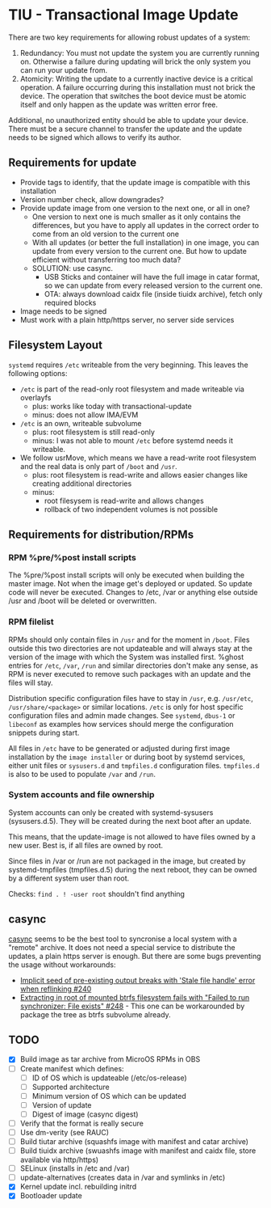 # TIU - Transactional Image Update

There are two key requirements for allowing robust updates of a system:

1. Redundancy: You must not update the system you are currently running on. Otherwise a failure during updating will brick the only system you can run your update from.
2. Atomicity: Writing the update to a currently inactive device is a critical operation. A failure occurring during this installation must not brick the device. The operation that switches the boot device must be atomic itself and only happen as the update was written error free.

Additional, no unauthorized entity should be able to update your device. There must be a secure channel to transfer the update and the update needs to be signed which allows to verify its author.

## Requirements for update

* Provide tags to identify, that the update image is compatible with this installation
* Version number check, allow downgrades?
* Provide update image from one version to the next one, or all in one?
  * One version to next one is much smaller as it only contains the differences, but you have to apply all updates in the correct order to come from an old version to the current one
  * With all updates (or better the full installation) in one image, you can update from every version to the current one. But how to update efficient without transferring too much data?
  * SOLUTION: use casync.
    * USB Sticks and container will have the full image in catar format, so we can update from every released version to the current one.
    * OTA: always download caidx file (inside tiuidx archive), fetch only required blocks
* Image needs to be signed
* Must work with a plain http/https server, no server side services

## Filesystem Layout

`systemd` requires `/etc` writeable from the very beginning. This leaves the
following options:
* `/etc` is part of the read-only root filesystem and made writeable via overlayfs
  * plus: works like today with transactional-update
  * minus: does not allow IMA/EVM
* `/etc` is an own, writeable subvolume
  * plus: root filesystem is still read-only
  * minus: I was not able to mount `/etc` before systemd needs it writeable.
* We follow usrMove, which means we have a read-write root filesystem and the real data is only part of `/boot` and `/usr`.
  * plus: root filesystem is read-write and allows easier changes like creating additional directories
  * minus:
    * root filesysem is read-write and allows changes
    * rollback of two independent volumes is not possible

## Requirements for distribution/RPMs

### RPM %pre/%post install scripts

The %pre/%post install scripts will only be executed when building the master image. Not when the image get's deployed or updated. So update code will never be executed. Changes to /etc, /var or anything else outside /usr and /boot will be deleted or overwritten.

### RPM filelist

RPMs should only contain files in `/usr` and for the moment in `/boot`. Files outside this two directories are not updateable and will always stay at the version of the image with which the System was installed first. %ghost entries for `/etc`, `/var`, `/run` and similar directories don't make any sense, as RPM is never executed to remove such packages with an update and the files will stay.

Distribution specific configuration files have to stay in `/usr`, e.g. `/usr/etc`, `/usr/share/<package>` or similar locations. `/etc` is only for host specific configuration files and admin made changes. See `systemd`, `dbus-1` or `libeconf` as examples how services should merge the configuration snippets during start.

All files in `/etc` have to be generated or adjusted during first image installation by the `image installer` or during boot by systemd services, either unit files or `sysusers.d` and `tmpfiles.d` configuration files.
`tmpfiles.d` is also to be used to populate `/var` and `/run`.

### System accounts and file ownership

System accounts can only be created with systemd-sysusers (sysusers.d.5).
They will be created during the next boot after an update.

This means, that the update-image is not allowed to have files owned
by a new user. Best is, if all files are owned by root.

Since files in /var or /run are not packaged in the image, but created
by systemd-tmpfiles (tmpfiles.d.5) during the next reboot, they can be
owned by a different system user than root.

Checks: `find . ! -user root` shouldn't find anything

## casync

[casync](https://github.com/systemd/casync) seems to be the best tool to
syncronise a local system with a "remote" archive. It does not need a special
service to distribute the updates, a plain https server is enough. But there
are some bugs preventing the usage without workarounds:

* [Implicit seed of pre-existing output breaks with 'Stale file handle' error when reflinking #240](https://github.com/systemd/casync/issues/240)
* [Extracting in root of mounted btrfs filesystem fails with "Failed to run synchronizer: File exists" #248](https://github.com/systemd/casync/issues/248) - This one can be workarounded by package the tree as btrfs subvolume already.


## TODO

- [x] Build image as tar archive from MicroOS RPMs in OBS
- [ ] Create manifest which defines:
  - [ ] ID of OS which is updateable (/etc/os-release)
  - [ ] Supported architecture
  - [ ] Minimum version of OS which can be updated
  - [ ] Version of update
  - [ ] Digest of image (casync digest)
- [ ] Verify that the format is really secure
- [ ] Use dm-verity (see RAUC)
- [ ] Build tiutar archive (squashfs image with manifest and catar archive)
- [ ] Build tiuidx archive (swuashfs image with manifest and caidx file, store available via http/https)
- [ ] SELinux (installs in /etc and /var)
- [ ] update-alternatives (creates data in /var and symlinks in /etc)
- [x] Kernel update incl. rebuilding initrd
- [x] Bootloader update
